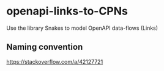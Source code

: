 # openapi-links-to-CPNs
Use the library Snakes to model OpenAPI data-flows (Links)


## Naming convention
https://stackoverflow.com/a/42127721